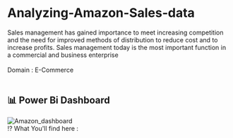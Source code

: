 # Analyzing-Amazon-Sales-data
Sales management has gained importance to meet increasing competition and the need for improved methods of distribution to reduce cost and to increase profits. Sales management today is the most important function in a commercial and business enterprise
<br><br>
Domain : E-Commerce <br>
<br>
## 📊 Power Bi Dashboard
![Amazon_dashboard](https://github.com/vishalmdesai/Analyzing-Amazon-Sales-data/assets/153223711/ac5b66b5-c9f9-4000-a606-c1b6c723b50d)
<br>
⁉️ What You'll find here :
